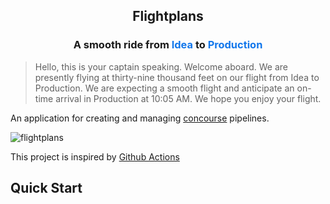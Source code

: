 <h2 align="center">Flightplans</h1>

<h3 align="center">A smooth ride from <span style="color: #1277eb">Idea</span> to <span style="color: #1277eb">Production</span></h3>

> Hello, this is your captain speaking. Welcome aboard. We are presently flying at thirty-nine thousand feet on our flight from Idea to Production. We are expecting a smooth flight and anticipate an on-time arrival in Production at 10:05 AM. We hope you enjoy your flight.

An application for creating and managing [concourse](https://concourse-ci.org/) pipelines.

![flightplans](https://user-images.githubusercontent.com/903488/47271506-05a9e680-d52f-11e8-99c7-52ccda53b56a.gif)

This project is inspired by [Github Actions](https://github.com/features/actions/)

## Quick Start

